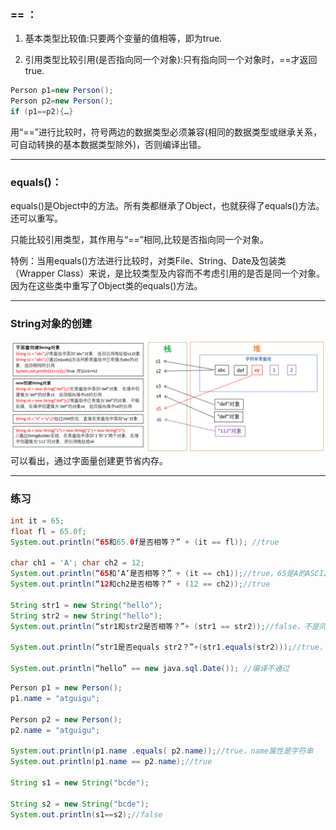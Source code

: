 ### == ：
1. 基本类型比较值:只要两个变量的值相等，即为true.

2. 引用类型比较引用(是否指向同一个对象):只有指向同一个对象时，==才返回true.
```java
Person p1=new Person();   
Person p2=new Person();
if (p1==p2){…}
```

用“==”进行比较时，符号两边的数据类型必须兼容(相同的数据类型或继承关系，可自动转换的基本数据类型除外)，否则编译出错。

***

### equals()：
equals()是Object中的方法。所有类都继承了Object，也就获得了equals()方法。还可以重写。

只能比较引用类型，其作用与“==”相同,比较是否指向同一个对象。	 

特例：当用equals()方法进行比较时，对类File、String、Date及包装类（Wrapper Class）来说，是比较类型及内容而不考虑引用的是否是同一个对象。因为在这些类中重写了Object类的equals()方法。

***

### String对象的创建
![String对象的创建](..\pic\String对象的创建.png)
可以看出，通过字面量创建更节省内存。

***

### 练习
```java
int it = 65;
float fl = 65.0f;
System.out.println(“65和65.0f是否相等？” + (it == fl)); //true

char ch1 = 'A'; char ch2 = 12;
System.out.println(“65和‘A’是否相等？” + (it == ch1));//true，65是A的ASCII码
System.out.println(“12和ch2是否相等？” + (12 == ch2));//true

String str1 = new String("hello");
String str2 = new String("hello");
System.out.println(“str1和str2是否相等？”+ (str1 == str2));//false，不是同一个对象

System.out.println(“str1是否equals str2？”+(str1.equals(str2)));//true，特殊情况，在String中equals是用来比较值的

System.out.println(“hello” == new java.sql.Date()); //编译不通过
```

```java
Person p1 = new Person();
p1.name = "atguigu";

Person p2 = new Person();
p2.name = "atguigu";

System.out.println(p1.name .equals( p2.name));//true，name属性是字符串
System.out.println(p1.name == p2.name);//true

String s1 = new String("bcde");

String s2 = new String("bcde");
System.out.println(s1==s2);//false

```
